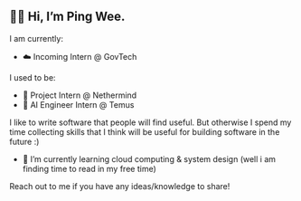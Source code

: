 ## 👋🏻 Hi, I’m Ping Wee.

I am currently:

- ☁️ Incoming Intern @ GovTech

I used to be:

- 🔭 Project Intern @ Nethermind
- 🤖 AI Engineer Intern @ Temus

I like to write software that people will find useful. But otherwise I spend my time collecting skills that I think will be useful for building software in the future :)
- 🌱 I’m currently learning cloud computing & system design (well i am finding time to read in my free time)

Reach out to me if you have any ideas/knowledge to share!

<!--
**lpwee/lpwee** is a ✨ _special_ ✨ repository because its `README.md` (this file) appears on your GitHub profile.

Here are some ideas to get you started:

- 🔭 I’m currently working on ...

- 👯 I’m looking to collaborate on ...
- 🤔 I’m looking for help with ...
- 💬 Ask me about ...
- 📫 How to reach me: ...
- 😄 Pronouns: ...
- ⚡ Fun fact: ...
-->
